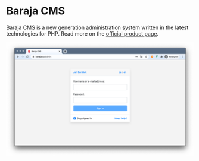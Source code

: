 Baraja CMS
==========

Baraja CMS is a new generation administration system written in the latest technologies for PHP.
Read more on the [official product page](https://baraja.cz/cms).

![Baraja CMS login form](doc/cms-login-en.png)

